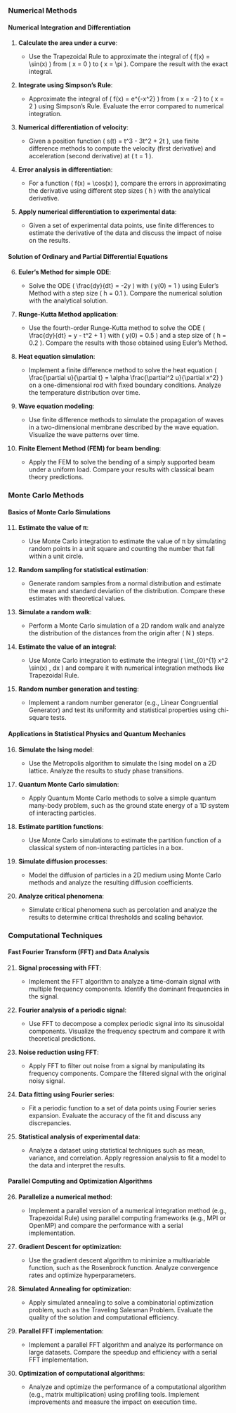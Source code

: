 ### Numerical Methods

#### **Numerical Integration and Differentiation**

1. **Calculate the area under a curve**:
   - Use the Trapezoidal Rule to approximate the integral of \( f(x) = \sin(x) \) from \( x = 0 \) to \( x = \pi \). Compare the result with the exact integral.

2. **Integrate using Simpson’s Rule**:
   - Approximate the integral of \( f(x) = e^{-x^2} \) from \( x = -2 \) to \( x = 2 \) using Simpson’s Rule. Evaluate the error compared to numerical integration.

3. **Numerical differentiation of velocity**:
   - Given a position function \( s(t) = t^3 - 3t^2 + 2t \), use finite difference methods to compute the velocity (first derivative) and acceleration (second derivative) at \( t = 1 \).

4. **Error analysis in differentiation**:
   - For a function \( f(x) = \cos(x) \), compare the errors in approximating the derivative using different step sizes \( h \) with the analytical derivative.

5. **Apply numerical differentiation to experimental data**:
   - Given a set of experimental data points, use finite differences to estimate the derivative of the data and discuss the impact of noise on the results.

#### **Solution of Ordinary and Partial Differential Equations**

6. **Euler’s Method for simple ODE**:
   - Solve the ODE \( \frac{dy}{dt} = -2y \) with \( y(0) = 1 \) using Euler’s Method with a step size \( h = 0.1 \). Compare the numerical solution with the analytical solution.

7. **Runge-Kutta Method application**:
   - Use the fourth-order Runge-Kutta method to solve the ODE \( \frac{dy}{dt} = y - t^2 + 1 \) with \( y(0) = 0.5 \) and a step size of \( h = 0.2 \). Compare the results with those obtained using Euler’s Method.

8. **Heat equation simulation**:
   - Implement a finite difference method to solve the heat equation \( \frac{\partial u}{\partial t} = \alpha \frac{\partial^2 u}{\partial x^2} \) on a one-dimensional rod with fixed boundary conditions. Analyze the temperature distribution over time.

9. **Wave equation modeling**:
   - Use finite difference methods to simulate the propagation of waves in a two-dimensional membrane described by the wave equation. Visualize the wave patterns over time.

10. **Finite Element Method (FEM) for beam bending**:
    - Apply the FEM to solve the bending of a simply supported beam under a uniform load. Compare your results with classical beam theory predictions.

### Monte Carlo Methods

#### **Basics of Monte Carlo Simulations**

11. **Estimate the value of π**:
    - Use Monte Carlo integration to estimate the value of π by simulating random points in a unit square and counting the number that fall within a unit circle.

12. **Random sampling for statistical estimation**:
    - Generate random samples from a normal distribution and estimate the mean and standard deviation of the distribution. Compare these estimates with theoretical values.

13. **Simulate a random walk**:
    - Perform a Monte Carlo simulation of a 2D random walk and analyze the distribution of the distances from the origin after \( N \) steps.

14. **Estimate the value of an integral**:
    - Use Monte Carlo integration to estimate the integral \( \int_{0}^{1} x^2 \sin(x) \, dx \) and compare it with numerical integration methods like Trapezoidal Rule.

15. **Random number generation and testing**:
    - Implement a random number generator (e.g., Linear Congruential Generator) and test its uniformity and statistical properties using chi-square tests.

#### **Applications in Statistical Physics and Quantum Mechanics**

16. **Simulate the Ising model**:
    - Use the Metropolis algorithm to simulate the Ising model on a 2D lattice. Analyze the results to study phase transitions.

17. **Quantum Monte Carlo simulation**:
    - Apply Quantum Monte Carlo methods to solve a simple quantum many-body problem, such as the ground state energy of a 1D system of interacting particles.

18. **Estimate partition functions**:
    - Use Monte Carlo simulations to estimate the partition function of a classical system of non-interacting particles in a box.

19. **Simulate diffusion processes**:
    - Model the diffusion of particles in a 2D medium using Monte Carlo methods and analyze the resulting diffusion coefficients.

20. **Analyze critical phenomena**:
    - Simulate critical phenomena such as percolation and analyze the results to determine critical thresholds and scaling behavior.

### Computational Techniques

#### **Fast Fourier Transform (FFT) and Data Analysis**

21. **Signal processing with FFT**:
    - Implement the FFT algorithm to analyze a time-domain signal with multiple frequency components. Identify the dominant frequencies in the signal.

22. **Fourier analysis of a periodic signal**:
    - Use FFT to decompose a complex periodic signal into its sinusoidal components. Visualize the frequency spectrum and compare it with theoretical predictions.

23. **Noise reduction using FFT**:
    - Apply FFT to filter out noise from a signal by manipulating its frequency components. Compare the filtered signal with the original noisy signal.

24. **Data fitting using Fourier series**:
    - Fit a periodic function to a set of data points using Fourier series expansion. Evaluate the accuracy of the fit and discuss any discrepancies.

25. **Statistical analysis of experimental data**:
    - Analyze a dataset using statistical techniques such as mean, variance, and correlation. Apply regression analysis to fit a model to the data and interpret the results.

#### **Parallel Computing and Optimization Algorithms**

26. **Parallelize a numerical method**:
    - Implement a parallel version of a numerical integration method (e.g., Trapezoidal Rule) using parallel computing frameworks (e.g., MPI or OpenMP) and compare the performance with a serial implementation.

27. **Gradient Descent for optimization**:
    - Use the gradient descent algorithm to minimize a multivariable function, such as the Rosenbrock function. Analyze convergence rates and optimize hyperparameters.

28. **Simulated Annealing for optimization**:
    - Apply simulated annealing to solve a combinatorial optimization problem, such as the Traveling Salesman Problem. Evaluate the quality of the solution and computational efficiency.

29. **Parallel FFT implementation**:
    - Implement a parallel FFT algorithm and analyze its performance on large datasets. Compare the speedup and efficiency with a serial FFT implementation.

30. **Optimization of computational algorithms**:
    - Analyze and optimize the performance of a computational algorithm (e.g., matrix multiplication) using profiling tools. Implement improvements and measure the impact on execution time.
